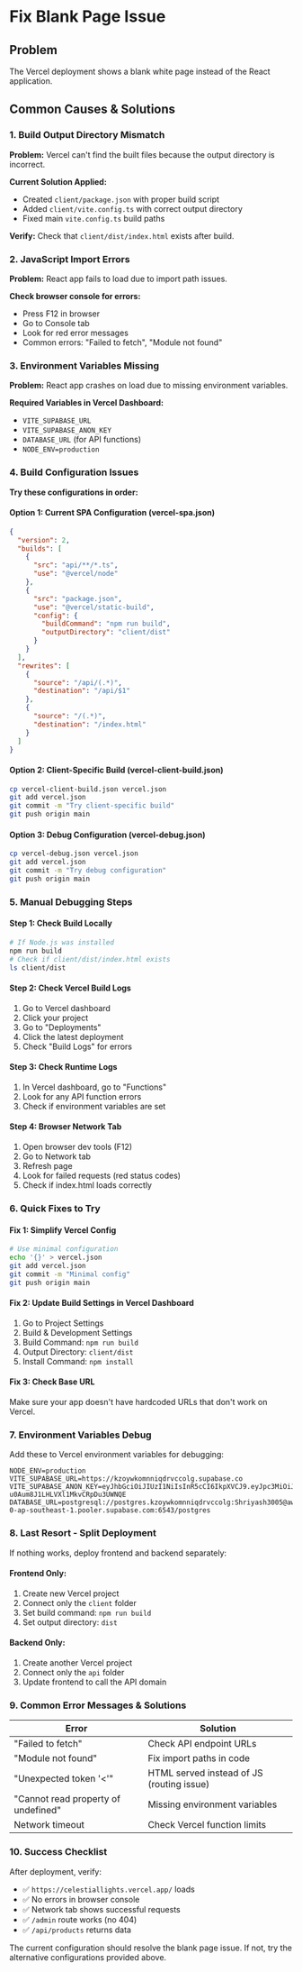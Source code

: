 # Fix Blank Page Issue

## Problem
The Vercel deployment shows a blank white page instead of the React application.

## Common Causes & Solutions

### 1. Build Output Directory Mismatch

**Problem:** Vercel can't find the built files because the output directory is incorrect.

**Current Solution Applied:**
- Created `client/package.json` with proper build script
- Added `client/vite.config.ts` with correct output directory
- Fixed main `vite.config.ts` build paths

**Verify:** Check that `client/dist/index.html` exists after build.

### 2. JavaScript Import Errors

**Problem:** React app fails to load due to import path issues.

**Check browser console for errors:**
- Press F12 in browser
- Go to Console tab
- Look for red error messages
- Common errors: "Failed to fetch", "Module not found"

### 3. Environment Variables Missing

**Problem:** React app crashes on load due to missing environment variables.

**Required Variables in Vercel Dashboard:**
- `VITE_SUPABASE_URL`
- `VITE_SUPABASE_ANON_KEY`
- `DATABASE_URL` (for API functions)
- `NODE_ENV=production`

### 4. Build Configuration Issues

**Try these configurations in order:**

#### Option 1: Current SPA Configuration (vercel-spa.json)
```json
{
  "version": 2,
  "builds": [
    {
      "src": "api/**/*.ts",
      "use": "@vercel/node"
    },
    {
      "src": "package.json",
      "use": "@vercel/static-build",
      "config": {
        "buildCommand": "npm run build",
        "outputDirectory": "client/dist"
      }
    }
  ],
  "rewrites": [
    {
      "source": "/api/(.*)",
      "destination": "/api/$1"
    },
    {
      "source": "/(.*)",
      "destination": "/index.html"
    }
  ]
}
```

#### Option 2: Client-Specific Build (vercel-client-build.json)
```bash
cp vercel-client-build.json vercel.json
git add vercel.json
git commit -m "Try client-specific build"
git push origin main
```

#### Option 3: Debug Configuration (vercel-debug.json)
```bash
cp vercel-debug.json vercel.json
git add vercel.json
git commit -m "Try debug configuration"
git push origin main
```

### 5. Manual Debugging Steps

#### Step 1: Check Build Locally
```bash
# If Node.js was installed
npm run build
# Check if client/dist/index.html exists
ls client/dist
```

#### Step 2: Check Vercel Build Logs
1. Go to Vercel dashboard
2. Click your project
3. Go to "Deployments"
4. Click the latest deployment
5. Check "Build Logs" for errors

#### Step 3: Check Runtime Logs
1. In Vercel dashboard, go to "Functions"
2. Look for any API function errors
3. Check if environment variables are set

#### Step 4: Browser Network Tab
1. Open browser dev tools (F12)
2. Go to Network tab
3. Refresh page
4. Look for failed requests (red status codes)
5. Check if index.html loads correctly

### 6. Quick Fixes to Try

#### Fix 1: Simplify Vercel Config
```bash
# Use minimal configuration
echo '{}' > vercel.json
git add vercel.json
git commit -m "Minimal config"
git push origin main
```

#### Fix 2: Update Build Settings in Vercel Dashboard
1. Go to Project Settings
2. Build & Development Settings
3. Build Command: `npm run build`
4. Output Directory: `client/dist`
5. Install Command: `npm install`

#### Fix 3: Check Base URL
Make sure your app doesn't have hardcoded URLs that don't work on Vercel.

### 7. Environment Variables Debug

Add these to Vercel environment variables for debugging:
```
NODE_ENV=production
VITE_SUPABASE_URL=https://kzoywkomnniqdrvccolg.supabase.co
VITE_SUPABASE_ANON_KEY=eyJhbGciOiJIUzI1NiIsInR5cCI6IkpXVCJ9.eyJpc3MiOiJzdXBhYmFzZSIsInJlZiI6Imt6b3l3a29tbm5pcWRydmNjb2xnIiwicm9sZSI6ImFub24iLCJpYXQiOjE3NTM5MDMwNjYsImV4cCI6MjA2OTQ3OTA2Nn0.1JwLgjrzqj0ZV-u0Aum8J1LHLVXl1MkvCRpDu3UWNQE
DATABASE_URL=postgresql://postgres.kzoywkomnniqdrvccolg:Shriyash3005@aws-0-ap-southeast-1.pooler.supabase.com:6543/postgres
```

### 8. Last Resort - Split Deployment

If nothing works, deploy frontend and backend separately:

#### Frontend Only:
1. Create new Vercel project
2. Connect only the `client` folder
3. Set build command: `npm run build`
4. Set output directory: `dist`

#### Backend Only:
1. Create another Vercel project
2. Connect only the `api` folder
3. Update frontend to call the API domain

### 9. Common Error Messages & Solutions

| Error | Solution |
|-------|----------|
| "Failed to fetch" | Check API endpoint URLs |
| "Module not found" | Fix import paths in code |
| "Unexpected token '<'" | HTML served instead of JS (routing issue) |
| "Cannot read property of undefined" | Missing environment variables |
| Network timeout | Check Vercel function limits |

### 10. Success Checklist

After deployment, verify:
- ✅ `https://celestiallights.vercel.app/` loads
- ✅ No errors in browser console
- ✅ Network tab shows successful requests
- ✅ `/admin` route works (no 404)
- ✅ `/api/products` returns data

The current configuration should resolve the blank page issue. If not, try the alternative configurations provided above.
